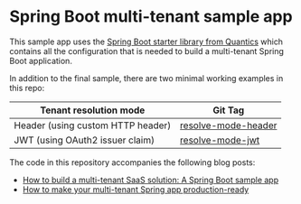 
# Spring Boot multi-tenant sample app

This sample app uses the [Spring Boot starter library from Quantics](https://github.com/quantics-io/multitenant-oauth2-spring-boot-starter) 
which contains all the configuration that is needed to build a multi-tenant Spring Boot application.

In addition to the final sample, there are two minimal working examples in this repo:

| Tenant resolution mode            | Git Tag                                                 |
|-----------------------------------|---------------------------------------------------------|
| Header (using custom HTTP header) | [resolve-mode-header](releases/tag/resolve-mode-header) |
| JWT (using OAuth2 issuer claim)   | [resolve-mode-jwt](releases/tag/resolve-mode-jwt)       |


The code in this repository accompanies the following blog posts:
- [How to build a multi-tenant SaaS solution: A Spring Boot sample app](https://jomatt.io/how-to-build-a-multi-tenant-saas-solution-spring-boot-sample-app)
- [How to make your multi-tenant Spring app production-ready](https://jomatt.io/how-to-make-your-multi-tenant-spring-app-production-ready)
